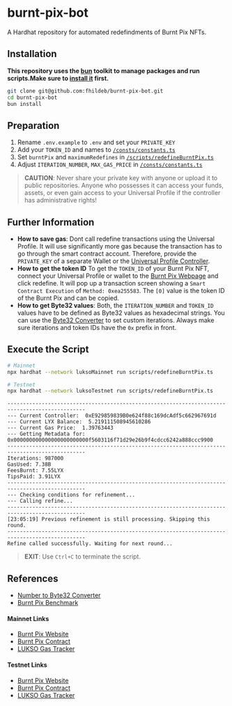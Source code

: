 # burnt-pix-bot

A Hardhat repository for automated redefindments of Burnt Pix NFTs.

## Installation

**This repository uses the [bun](https://bun.sh) toolkit to manage packages and run scripts.Make sure to [install it](https://bun.sh/docs/installation) first.**

```bash
git clone git@github.com:fhildeb/burnt-pix-bot.git
cd burnt-pix-bot
bun install
```

## Preparation

1. Rename `.env.example` to `.env` and set your `PRIVATE_KEY`
2. Add your `TOKEN_ID` and names to [`/consts/constants.ts`](./scripts/redefineBurntPix.ts)
3. Set `burntPix` and `maximumRedefines` in [`/scripts/redefineBurntPix.ts`](./scripts/redefineBurntPix.ts)
4. Adjust `ITERATION_NUMBER`, `MAX_GAS_PRICE` in [`/consts/constants.ts`](./consts/constants.ts)

> **CAUTION**: Never share your private key with anyone or upload it to public repositories. Anyone who possesses it can access your funds, assets, or even gain access to your Universal Profile if the controller has administrative rights! 

## Further Information

- **How to save gas**: Dont call redefine transactions using the Universal Profile. It will use significantly more gas because the transaction has to go through the smart contract account. Therefore, provide the `PRIVATE_KEY` of a separate Wallet or the [Universal Profile Controller](https://support.lukso.network/extension/controllers).
- **How to get the token ID** To get the `TOKEN_ID` of your Burnt Pix NFT, connect your Universal Profile or wallet to the [Burnt Pix Webpage](https://burntpix.com/) and click redefine. It will pop up a transaction screen showing a `Smart Contract Execution` of `Method: 0xea255583`. The `[0]` value is the token ID of the Burnt Pix and can be copied.
- **How to get Byte32 values**: Both, the `ITERATION_NUMBER` and `TOKEN_ID` values have to be defined as Byte32 values as hexadecimal strings. You can use the [Byte32 Converter](https://neptunemutual.com/web3-tools/number-to-bytes32-converter/) to set custom iterations. Always make sure iterations and token IDs have the `0x` prefix in front.

## Execute the Script

```bash
# Mainnet
npx hardhat --network luksoMainnet run scripts/redefineBurntPix.ts

# Testnet
npx hardhat --network luksoTestnet run scripts/redefineBurntPix.ts
```

```text
-----------------------------------------------------------------------------------------------
--- Current Controller:  0xE929859839B0e624f88c169dcAdf5c662967691d
--- Current LYX Balance:  5.219111508945610286
--- Current Gas Price:  1.39763443
--- Getting Metadata for:  0x000000000000000000000000f5603116f71d29e26b9f4cdcc6242a888ccc9900
-----------------------------------------------------------------------------------------------
Iterations: 987000
GasUsed: 7.38B
FeesBurnt: 7.55LYX
TipsPaid: 3.91LYX
-----------------------------------------------------------------------------------------------
--- Checking conditions for refinement...
--- Calling refine...
-----------------------------------------------------------------------------------------------
[23:05:19] Previous refinement is still processing. Skipping this round.
-----------------------------------------------------------------------------------------------
Refine called successfully. Waiting for next round...
```

> **EXIT**: Use `Ctrl+C` to terminate the script.

## References

- [Number to Byte32 Converter](https://neptunemutual.com/web3-tools/number-to-bytes32-converter/)
- [Burnt Pix Benchmark](https://github.com/karalabe/burntpix-benchmark)

#### Mainnet Links

- [Burnt Pix Website](https://burntpix.com/)
- [Burnt Pix Contract](https://explorer.execution.mainnet.lukso.network/address/0x3983151E0442906000DAb83c8b1cF3f2D2535F82?tab=contract)
- [LUKSO Gas Tracker](https://explorer.execution.mainnet.lukso.network/stats)

#### Testnet Links

- [Burnt Pix Website](https://testnet.burntpix.com/)
- [Burnt Pix Contract](https://explorer.execution.testnet.lukso.network/address/0x12167f1c2713aC4f740B4700c4C72bC2de6C686f?tab=contract)
- [LUKSO Gas Tracker](https://explorer.execution.testnet.lukso.network/stats)

